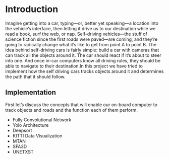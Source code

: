 <h1>Introduction</h1>
Imagine getting into a car, typing—or, better yet speaking—a location into the vehicle’s interface, then letting it drive us to our destination while we read a book, surf the web, or nap. Self-driving vehicles—the stuff of science fiction since the first roads were paved—are coming, and they’re going to radically change what it’s like to get from point A to point B. The idea behind self-driving cars is fairly simple: build a car with cameras that can track all the objects around it. The car should react if it’s about to steer into one. And once in-car computers know all driving rules, they should be able to navigate to their destination.In this project we have tried to implement how the self driving cars tracks objects around it and determines the path that it should follow.
<h2>Implementation</h2>
First let’s discuss the concepts that will enable our on-board computer to track objects and roads and the function each of them perform.

<ul>
  <li>Fully Convolutional Network</li>
  <li>Yolo Architecture</li>
  <li>Deepsort</li>
  <li>KITTI Data Visualization</li>
  <li>MTAN</li>
  <li>SFA3D</li>
  <li>UNETXST</li>
</ul>